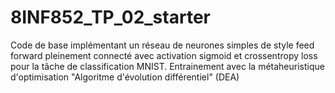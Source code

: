 # 8INF852_TP_02_starter

Code de base implémentant un réseau de neurones simples de style feed forward pleinement connecté avec activation sigmoid et crossentropy loss pour la tâche de classification MNIST. 
Entrainement avec la métaheuristique d'optimisation "Algoritme d'évolution différentiel" (DEA)
